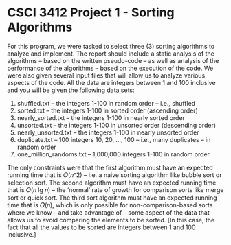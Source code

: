 # CSCI 3412 Project 1 - Sorting Algorithms

For this program, we were tasked to select three (3) sorting algorithms to analyze and implement. The report should include a 
static analysis of the algorithms – based on the written pseudo-code – as well as analysis of the
performance of the algorithms – based on the execution of the code.
We were also given several input files that will allow us to analyze various aspects of the code. All the data are
integers between 1 and 100 inclusive and you will be given the following data sets:
1. shuffled.txt – the integers 1-100 in random order – i.e., shuffled
2. sorted.txt – the integers 1-100 in sorted order (ascending order)
3. nearly_sorted.txt – the integers 1-100 in nearly sorted order
4. unsorted.txt – the integers 1-100 in unsorted order (descending order)
5. nearly_unsorted.txt – the integers 1-100 in nearly unsorted order
6. duplicate.txt – 100 integers 10, 20, …, 100 – i.e., many duplicates – in random order
7. one_million_randoms.txt – 1,000,000 integers 1-100 in random order

The only constraints were that the first algorithm must have an expected
running time that is 𝑂(𝑛^2) – i.e. a naive sorting algorithm like bubble sort or selection sort. The second
algorithm must have an expected running time that is 𝑂(𝑛 lg 𝑛) – the ‘normal’ rate of growth for
comparison sorts like merge sort or quick sort. The third sort algorithm must have an expected running
time that is 𝑂(𝑛), which is only possible for non-comparison-based sorts where we know – and take
advantage of – some aspect of the data that allows us to avoid comparing the elements to be sorted. [In
this case, the fact that all the values to be sorted are integers between 1 and 100 inclusive.]
